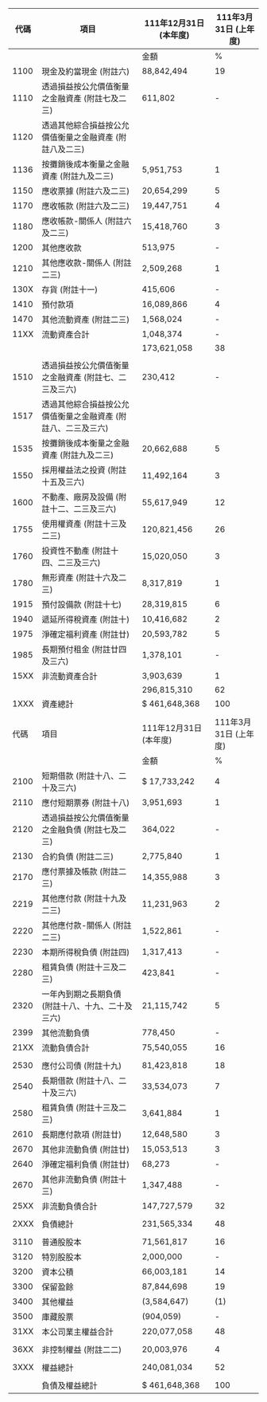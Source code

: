 | 代碼 | 項目 | 111年12月31日 (本年度) | 111年3月31日 (上年度) |
|------|------|------------------------|------------------------|
| | | 金額 | % | 金額 | % |
| 1100 | 現金及約當現金 (附註六) | 88,842,494 | 19 | 98,040,416 | 22 |
| 1110 | 透過損益按公允價值衡量之金融資產 (附註七及二三) | 611,802 | - | 370,222 | - |
| 1120 | 透過其他綜合損益按公允價值衡量之金融資產 (附註八及二三) | | | | |
| 1136 | 按攤銷後成本衡量之金融資產 (附註九及二三) | 5,951,753 | 1 | 6,978,002 | 2 |
| 1150 | 應收票據 (附註六及二三) | 20,654,299 | 5 | 20,341,977 | 5 |
| 1170 | 應收帳款 (附註六及二三) | 19,447,751 | 4 | 21,067,797 | 5 |
| 1180 | 應收帳款-關係人 (附註六及二三) | 15,418,760 | 3 | 10,329,793 | 2 |
| 1200 | 其他應收款 | 513,975 | - | 378,563 | - |
| 1210 | 其他應收款-關係人 (附註二三) | 2,509,268 | 1 | 1,333,943 | - |
| 130X | 存貨 (附註十一) | 415,606 | - | 503,904 | - |
| 1410 | 預付款項 | 16,089,866 | 4 | 13,872,392 | 3 |
| 1470 | 其他流動資產 (附註二三) | 1,568,024 | - | 8,372,861 | 1 |
| 11XX | 流動資產合計 | 1,048,374 | - | 107,729 | - |
| | | 173,621,058 | 38 | 181,032,587 | 40 |
| | | | | | |
| 1510 | 透過損益按公允價值衡量之金融資產 (附註七、二三及三六) | 230,412 | - | 284,876 | - |
| 1517 | 透過其他綜合損益按公允價值衡量之金融資產 (附註八、二三及三六) | | | | |
| 1535 | 按攤銷後成本衡量之金融資產 (附註九及二三) | 20,662,688 | 5 | 22,751,646 | 5 |
| 1550 | 採用權益法之投資 (附註十五及三六) | 11,492,164 | 3 | 9,577,103 | 2 |
| 1600 | 不動產、廠房及設備 (附註十二、二三及三六) | 55,617,949 | 12 | 53,546,673 | 12 |
| 1755 | 使用權資產 (附註十三及二三) | 120,821,456 | 26 | 114,970,683 | 25 |
| 1760 | 投資性不動產 (附註十四、二三及三六) | 15,020,050 | 3 | 15,520,775 | 3 |
| 1780 | 無形資產 (附註十六及二三) | 8,317,819 | 1 | 5,783,016 | 1 |
| 1915 | 預付設備款 (附註十七) | 28,319,815 | 6 | 27,840,116 | 6 |
| 1940 | 遞延所得稅資產 (附註十) | 10,416,682 | 2 | 9,658,047 | 2 |
| 1975 | 淨確定福利資產 (附註廿) | 20,593,782 | 5 | 21,372,492 | 5 |
| 1985 | 長期預付租金 (附註廿四及三六) | 1,378,101 | - | 1,567,531 | - |
| 15XX | 非流動資產合計 | 3,903,639 | 1 | 2,985,435 | 1 |
| | | 296,815,310 | 62 | 285,124,393 | 60 |
| 1XXX | 資產總計 | $ 461,648,368 | 100 | $ 460,808,961 | 100 |
| | | | | | |
| 代碼 | 項目 | 111年12月31日 (本年度) | 111年3月31日 (上年度) |
| | | 金額 | % | 金額 | % |
| 2100 | 短期借款 (附註十八、二十及三六) | $ 17,733,242 | 4 | $ 22,416,812 | 5 |
| 2110 | 應付短期票券 (附註十八) | 3,951,693 | 1 | 3,065,963 | 1 |
| 2120 | 透過損益按公允價值衡量之金融負債 (附註七及二三) | 364,022 | - | 641,522 | - |
| 2130 | 合約負債 (附註二三) | 2,775,840 | 1 | 1,774,714 | - |
| 2170 | 應付票據及帳款 (附註二三) | 14,355,988 | 3 | 15,691,411 | 3 |
| 2219 | 其他應付款 (附註十九及二三) | 11,231,963 | 2 | 9,771,591 | 2 |
| 2220 | 其他應付款-關係人 (附註二三) | 1,522,861 | - | 970,783 | - |
| 2230 | 本期所得稅負債 (附註四) | 1,317,413 | - | 1,063,356 | - |
| 2280 | 租賃負債 (附註十三及二三) | 423,841 | - | 400,136 | - |
| 2320 | 一年內到期之長期負債 (附註十八、十九、二十及三六) | 21,115,742 | 5 | 21,511,839 | 5 |
| 2399 | 其他流動負債 | 778,450 | - | 712,833 | - |
| 21XX | 流動負債合計 | 75,540,055 | 16 | 75,809,411 | 16 |
| | | | | | |
| 2530 | 應付公司債 (附註十九) | 81,423,818 | 18 | 72,156,574 | 16 |
| 2540 | 長期借款 (附註十八、二十及三六) | 33,534,073 | 7 | 42,864,736 | 9 |
| 2580 | 租賃負債 (附註十三及二三) | 3,641,884 | 1 | 3,550,048 | 1 |
| 2610 | 長期應付款項 (附註廿) | 12,648,580 | 3 | 12,359,419 | 3 |
| 2670 | 其他非流動負債 (附註廿) | 15,053,513 | 3 | 14,990,452 | 3 |
| 2640 | 淨確定福利負債 (附註廿) | 68,273 | - | 119,623 | - |
| 2670 | 其他非流動負債 (附註十三) | 1,347,488 | - | 1,302,781 | - |
| 25XX | 非流動負債合計 | 147,727,579 | 32 | 147,323,770 | 32 |
| | | | | | |
| 2XXX | 負債總計 | 231,565,334 | 48 | 232,533,181 | 48 |
| | | | | | |
| 3110 | 普通股股本 | 71,561,817 | 16 | 71,561,817 | 16 |
| 3120 | 特別股股本 | 2,000,000 | - | 2,000,000 | - |
| 3200 | 資本公積 | 66,003,181 | 14 | 65,588,565 | 14 |
| 3300 | 保留盈餘 | 87,844,698 | 19 | 85,677,991 | 19 |
| 3400 | 其他權益 | (3,584,647) | (1) | 14,591,090 | 3 |
| 3500 | 庫藏股票 | (904,059) | - | (171,603) | - |
| 31XX | 本公司業主權益合計 | 220,077,058 | 48 | 217,841,766 | 47 |
| | | | | | |
| 36XX | 非控制權益 (附註二二) | 20,003,976 | 4 | 20,381,014 | 5 |
| | | | | | |
| 3XXX | 權益總計 | 240,081,034 | 52 | 238,278,780 | 52 |
| | | | | | |
| | 負債及權益總計 | $ 461,648,368 | 100 | $ 460,808,961 | 100 |